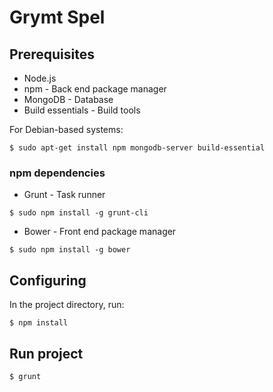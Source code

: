 Grymt Spel
==========

## Prerequisites
* Node.js
* npm - Back end package manager
* MongoDB - Database
* Build essentials - Build tools

For Debian-based systems:
```
$ sudo apt-get install npm mongodb-server build-essential
```

### npm dependencies
* Grunt - Task runner
```
$ sudo npm install -g grunt-cli
```
* Bower - Front end package manager
```
$ sudo npm install -g bower
```

## Configuring
In the project directory, run:
```
$ npm install
```

## Run project
```
$ grunt
```
